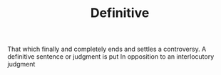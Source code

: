 ---
title: Definitive
letter: D
permalink: "/definitions/bld-definitive.html"
body: That which finally and completely ends and settles a controversy. A definitive
  sentence or judgment is put In opposition to an interlocutory judgment
published_at: '2018-07-07'
source: Black's Law Dictionary 2nd Ed (1910)
layout: post
---